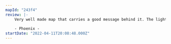 ```yaml
---
mapId: "243f4"
review: |-
    Very well made map that carries a good message behind it. The lighting in this was masterfully crafted and makes use of the entire space that the environment sits in. The animation to form the peace statue is ridden with detail and looks really good. The mapping while simple is still very engaging to play.
    
    - Phoenix -
startDate: "2022-04-11T20:08:48.000Z"
---
```

